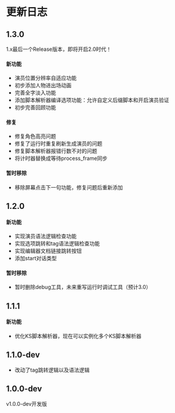 # 更新日志

## 1.3.0

1.x最后一个Release版本，即将开启2.0时代！

#### 新功能

- 演员位置分辨率自适应功能
- 初步添加人物进出场动画
- 完善全字淡入功能
- 添加脚本解析器编译选项功能：允许自定义后缀脚本和开启演员验证
- 初步完善回顾功能

#### 修复

- 修复角色高亮问题
- 修复了运行时重复刷新生成演员的问题
- 修复脚本解析器报错行数不对的问题
- 将计时器替换成等待process_frame同步

#### 暂时移除

- 移除屏幕点击下一句功能，修复问题后重新添加

## 1.2.0

#### 新功能

- 实现演员语法逻辑检查功能
- 实现选项跳转和tag语法逻辑检查功能
- 实现编辑器文档链接跳转按钮
- 添加start对话类型

#### 暂时移除

- 暂时删除debug工具，未来重写运行时调试工具（预计3.0）

## 1.1.1

#### 新功能

- 优化KS脚本解析器，现在可以实例化多个KS脚本解析器

## 1.1.0-dev

- 改动了tag跳转逻辑以及语法逻辑

## 1.0.0-dev

v1.0.0-dev开发版
